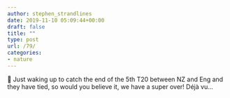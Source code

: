 ```yaml
---
author: stephen_strandlines
date: 2019-11-10 05:09:44+00:00
draft: false
title: ""
type: post
url: /79/
categories:
- nature
---
```


🏏 Just waking up to catch the end of the 5th T20 between NZ and Eng and they have tied, so would you believe it, we have a super over! Déjà vu...
